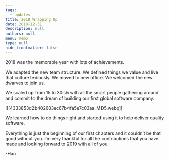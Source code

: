```yaml
---
tags: 
  - updates
title: 2018 Wrapping Up
date: 2018-12-31
description: null
authors: null
menu: memo
type: null
hide_frontmatter: false
---
```


2018 was the memorable year with lots of achievements.

We adapted the new team structure.
We defined things we value and live that culture tediously.
We moved to new office. We welcomed the new dwarves to join us.

We scaled up from 15 to 30ish with all the smart people gathering around and commit to the dream of building our first global software company.

![[4333853d2b402683ec67b4fa5e7c03aa_MD5.webp]]

We learned how to do things right and started using it to help deliver quality software.

Everything is just the beginning of our first chapters and it couldn’t be that good without you. I’m very thankful for all the contributions that you have made and looking forward to 2019 with all of you.

-Han
